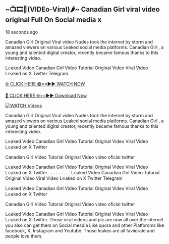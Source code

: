 ## ~📺🎞️👙(VIDEo-Viral)🌶~ Canadian Girl     viral video original Full On Social media x 

18 seconds ago

Canadian Girl     Original Viral video Nudes took the internet by storm and amazed viewers on various Leaked social media platforms. Canadian Girl    , a young and talented digital creator, recently became famous thanks to this interesting video.

L𝚎aked Video Canadian Girl     Video Tutorial Original Video Viral Video L𝚎aked on X Twitter Telegram

[🌐 CLICK HERE 🟢==►► WATCH NOW](https://cutt.ly/0rtR8jlR)

[🔴 CLICK HERE 🌐==►► Download Now](https://cutt.ly/SrtR4cwq)

[![WATCH Videos](https://i.imgur.com/dJHk4Zq.gif)](https://cutt.ly/0rtR8jlR)

Canadian Girl     Original Viral video Nudes took the internet by storm and amazed viewers on various Leaked social media platforms. Canadian Girl     , a young and talented digital creator, recently became famous thanks to this interesting video.

L𝚎aked Video Canadian Girl     Video Tutorial Original Video Viral Video L𝚎aked on X Twitter

Canadian Girl     Video Tutorial Original Video video oficial twitter

L𝚎aked Video Canadian Girl     Video Tutorial Original Video Viral Video L𝚎aked on X Twitter
. . . . . . . . . L𝚎aked Video Canadian Girl     Video Tutorial Original Video Viral Video L𝚎aked on X Twitter Telegram

L𝚎aked Video Canadian Girl     Video Tutorial Original Video Viral Video L𝚎aked on X Twitter

Canadian Girl      Video Tutorial Original Video video oficial twitter

L𝚎aked Video Canadian Girl      Video Tutorial Original Video Viral Video L𝚎aked on X Twitter.
Those viral videos and pic are now all over the internet you also can get them on Social mesdia Like quora and other Platforoms like facebook, X, Instagram and Youtube. Those leakes are all faviiorate and people love them.
